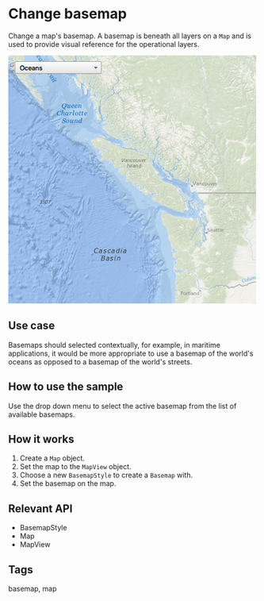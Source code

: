 # Change basemap

Change a map's basemap. A basemap is beneath all layers on a `Map` and is used to provide visual reference for the operational layers.

![](screenshot.png)

## Use case

Basemaps should selected contextually, for example, in maritime applications, it would be more appropriate to use a basemap of the world's oceans as opposed to a basemap of the world's streets.

## How to use the sample

Use the drop down menu to select the active basemap from the list of available basemaps.

## How it works

1. Create a `Map` object.
2. Set the map to the `MapView` object.
3. Choose a new `BasemapStyle` to create a `Basemap` with.
4. Set the basemap on the map.

## Relevant API

* BasemapStyle
* Map
* MapView

## Tags

basemap, map
